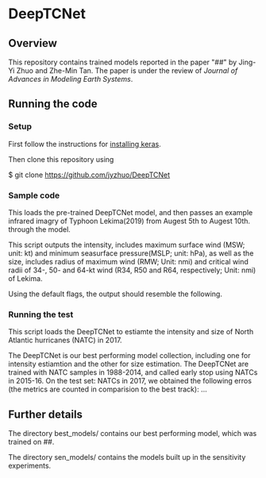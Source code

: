 # DeepTCNet
## Overview
This repository contains trained models reported in the paper "##" by Jing-Yi Zhuo and Zhe-Min Tan. The paper is under the review of *Journal of Advances in Modeling Earth Systems*.

## Running the code
### Setup
First follow the instructions for [installing keras].


[installing keras]:    https://keras.io/#installation/ 

Then clone this repository using 

$ git clone https://github.com/jyzhuo/DeepTCNet

### Sample code
This loads the pre-trained DeepTCNet model, and then passes an example infrared imagry of Typhoon Lekima(2019) from Augest 5th to Augest 10th. through the model.

This script outputs the intensity, includes maximum surface wind (MSW; unit: kt) and minimum seasurface pressure(MSLP; unit: hPa), as well as the size, includes radius of maximum wind (RMW; Unit: nmi) and critical wind radii of 34-, 50- and 64-kt wind (R34, R50 and R64, respectively; Unit: nmi)  of Lekima.

Using the default flags, the output should resemble the following.


### Running the test
This script loads the DeepTCNet to estiamte the intensity and size of North Atlantic hurricanes (NATC) in 2017. 

The DeepTCNet is our best performing model collection, including one for intensity estiamtion and the other for size estimation. The DeepTCNet are trained with NATC samples in 1988-2014, and called early stop using NATCs in 2015-16. On the test set: NATCs in 2017, we obtained the following erros (the metrics are counted in comparision to the best track):
...

## Further details
The directory best_models/ contains our best performing model, which was trained on ##.

The directory sen_models/ contains the models built up in the sensitivity experiments.
